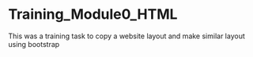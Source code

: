 Training_Module0_HTML
=====================

This was a training task to copy a website layout and make similar layout using bootstrap
